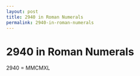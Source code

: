 ```yaml
---
layout: post
title: 2940 in Roman Numerals
permalink: 2940-in-roman-numerals
---
```


# 2940 in Roman Numerals

2940 = MMCMXL
